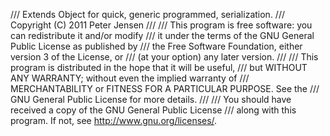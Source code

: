 /// Extends Object for quick, generic programmed, serialization.
/// Copyright (C) 2011  Peter Jensen
/// 
/// This program is free software: you can redistribute it and/or modify
/// it under the terms of the GNU General Public License as published by
/// the Free Software Foundation, either version 3 of the License, or
/// (at your option) any later version.
/// 
/// This program is distributed in the hope that it will be useful,
/// but WITHOUT ANY WARRANTY; without even the implied warranty of
/// MERCHANTABILITY or FITNESS FOR A PARTICULAR PURPOSE.  See the
/// GNU General Public License for more details.
/// 
/// You should have received a copy of the GNU General Public License
/// along with this program.  If not, see <http://www.gnu.org/licenses/>.